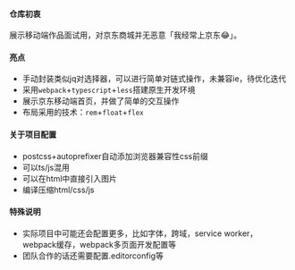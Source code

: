 #### 仓库初衷
展示移动端作品面试用，对京东商城并无恶意「我经常上京东😂」。

#### 亮点
- 手动封装类似jq对选择器，可以进行简单对链式操作，未兼容ie，待优化迭代
- 采用`webpack`+`typescript`+`less`搭建原生开发环境
- 展示京东移动端首页，并做了简单的交互操作
- 布局采用的技术：`rem`+`float`+`flex`

#### 关于项目配置
- postcss+autoprefixer自动添加浏览器兼容性css前缀
- 可以ts/js混用
- 可以在html中直接引入图片
- 编译压缩html/css/js

#### 特殊说明
- 实际项目中可能还会配置更多，比如字体，跨域，service worker，webpack缓存，webpack多页面开发配置等
- 团队合作的话还需要配置.editorconfig等
